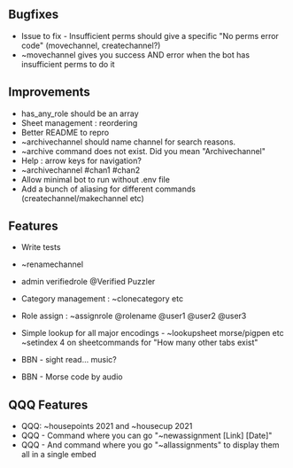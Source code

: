 ## Bugfixes
- Issue to fix - Insufficient perms should give a specific "No perms error code" (movechannel, createchannel?)
- ~movechannel gives you success AND error when the bot has insufficient perms to do it

## Improvements

- has_any_role should be an array
- Sheet management : reordering
- Better README to repro
- ~archivechannel should name channel for search reasons.
- ~archive command does not exist. Did you mean "Archivechannel"
- Help : arrow keys for navigation?
- ~archivechannel #chan1 #chan2
- Allow minimal bot to run without .env file
- Add a bunch of aliasing for different commands (createchannel/makechannel etc)

## Features

- Write tests
- ~renamechannel
- admin verifiedrole @Verified Puzzler
- Category management : ~clonecategory etc
- Role assign : ~assignrole @rolename @user1 @user2 @user3
- Simple lookup for all major encodings - ~lookupsheet morse/pigpen etc
~setindex 4 on sheetcommands for "How many other tabs exist"

- BBN - sight read... music?
- BBN - Morse code by audio

## QQQ Features

- QQQ: ~housepoints 2021 and ~housecup 2021
- QQQ - Command where you can go "~newassignment [Link] [Date]"
- QQQ - And command where you go "~allassignments" to display them all in a single embed

